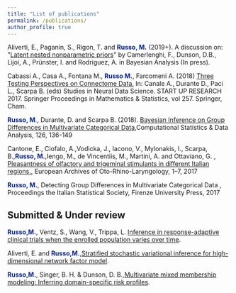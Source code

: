 ```yaml
---
title: "List of publications"
permalink: /publications/
author_profile: true
---
```

Aliverti, E., Paganin, S., Rigon, T. and <span style="color:rgb(0,35,156)">**Russo, M.**</span> (2019+). A discussion on: "[Latent nested nonparametric priors](https://projecteuclid.org/euclid.ba/1561601089)" by Camerlenghi, F., Dunson, D.B., Lijoi, A., Prünster, I. and Rodriguez, A. in Bayesian Analysis (In press).

Cabassi A., Casa A., Fontana M., <span style="color:rgb(0,35,156)">**Russo M.**</span>, Farcomeni A. (2018) [Three Testing Perspectives on Connectome Data.](https://link.springer.com/chapter/10.1007/978-3-030-00039-4_3) In: Canale A., Durante D., Paci L., Scarpa B. (eds) Studies in Neural Data Science. START UP RESEARCH 2017. Springer Proceedings in Mathematics & Statistics, vol 257. Springer, Cham.


<span style="color:rgb(0,35,156)"> **Russo, M**.</span>, Durante, D. and Scarpa B. (2018). [Bayesian Inference on Group Differences in Multivariate Categorical Data](https://www.sciencedirect.com/science/article/pii/S0167947318300999),Computational Statistics & Data Analysis, 126, 136-149

Cantone, E., Ciofalo, A.,Vodicka, J., Iacono, V., Mylonakis, I., Scarpa, B.,<span style="color:rgb(0,35,156)">**Russo, M.**</span>,Iengo, M., de Vincentiis, M., Martini, A. and Ottaviano, G.
, [Pleasantness of olfactory and trigeminal stimulants in different Italian regions.](https://link.springer.com/article/10.1007/s00405-017-4722-5), European Archives of Oto-Rhino-Laryngology, 1–7, 2017


<span style="color:rgb(0,35,156)"> **Russo, M.**</span>, Detecting Group Differences in Multivariate Categorical Data , Proceedings the Italian Statistical Society, Firenze University Press, 2017

## Submitted & Under review

<span style="color:rgb(0,35,156)"> **Russo,M.**</span>,  Ventz, S., Wang, V.,  Trippa, L.  [Inference in response-adaptive clinical trials when the enrolled population varies over time](https://github.com/rMassimiliano/TimeChangingPopulation).

Aliverti, E. and <span style="color:rgb(0,35,156)"> **Russo,M.**</span>,[Stratified stochastic variational inference for high-dimensional network factor model](arxiv.org/abs/2006.14217).


<span style="color:rgb(0,35,156)"> **Russo,M.**</span>, Singer, B. H. & Dunson, D. B.,[Multivariate mixed membership modeling: Inferring domain-specific risk profiles](https://arxiv.org/abs/1901.05191).
